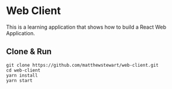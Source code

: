 # Web Client
This is a learning application that shows how to build a React Web Application.

## Clone & Run
```
git clone https://github.com/matthewstewart/web-client.git
cd web-client
yarn install
yarn start
```